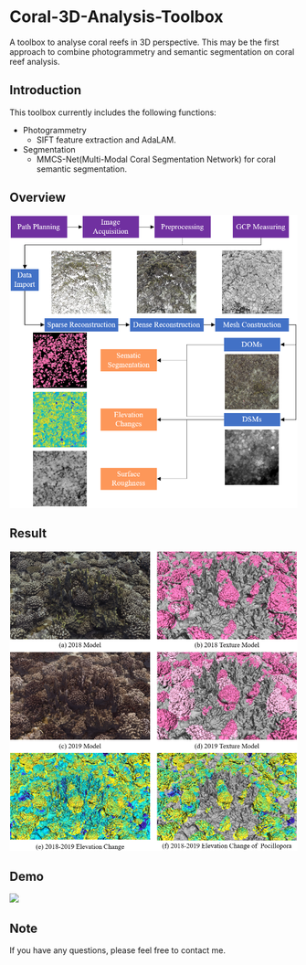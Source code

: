 # Coral-3D-Analysis-Toolbox
A toolbox to analyse coral reefs in 3D perspective. This may be the first approach to combine photogrammetry and semantic segmentation on coral reef analysis.

## Introduction
This toolbox currently includes the following functions:
* Photogrammetry
  - SIFT feature extraction and AdaLAM.
* Segmentation
  - MMCS-Net(Multi-Modal Coral Segmentation Network) for coral semantic segmentation.

## Overview

![avatar](./imgs/method.png)

## Result

![avatar](./Segmentation/img/img0.png)

## Demo
![](./imgs/demo.gif)

## Note
If you have any questions, please feel free to contact me.

